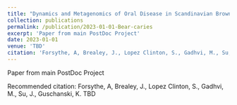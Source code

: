 ```yaml
---
title: "Dynamics and Metagenomics of Oral Disease in Scandinavian Brown Bears (Ursus arctos) "
collection: publications
permalink: /publication/2023-01-01-Bear-caries
excerpt: 'Paper from main PostDoc Project'
date: 2023-01-01
venue: 'TBD'
citation: 'Forsythe, A, Brealey, J., Lopez Clinton, S., Gadhvi, M., Su, J., Guschanski, K. TBD'
---
```

Paper from main PostDoc Project

Recommended citation: Forsythe, A, Brealey, J., Lopez Clinton, S., Gadhvi, M., Su, J., Guschanski, K. TBD